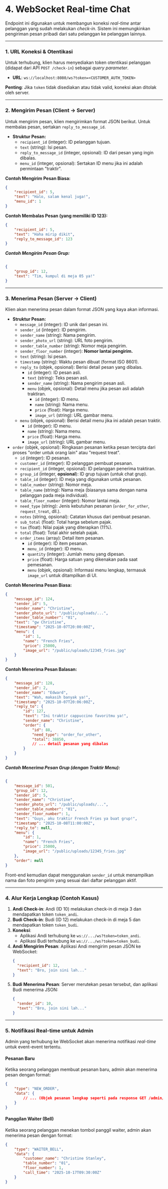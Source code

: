 # 4. WebSocket Real-time Chat

Endpoint ini digunakan untuk membangun koneksi *real-time* antar pelanggan yang sudah melakukan *check-in*. Sistem ini memungkinkan pengiriman pesan pribadi dari satu pelanggan ke pelanggan lainnya.

---

### 1. URL Koneksi & Otentikasi

Untuk terhubung, klien harus menyediakan token otentikasi pelanggan (didapat dari API `POST /check-in`) sebagai *query parameter*.

- **URL**: `ws://localhost:8080/ws?token=<CUSTOMER_AUTH_TOKEN>`

**Penting**: Jika `token` tidak disediakan atau tidak valid, koneksi akan ditolak oleh server.

---

### 2. Mengirim Pesan (Client -> Server)

Untuk mengirim pesan, klien mengirimkan format JSON berikut. Untuk membalas pesan, sertakan `reply_to_message_id`.

- **Struktur Pesan:**
  - `recipient_id` (integer): ID pelanggan tujuan.
  - `text` (string): Isi pesan.
  - `reply_to_message_id` (integer, opsional): ID dari pesan yang ingin dibalas.
  - `menu_id` (integer, opsional): Sertakan ID menu jika ini adalah permintaan "traktir".

**Contoh Mengirim Pesan Biasa:**
```json
{
    "recipient_id": 5,
    "text": "Halo, salam kenal juga!",
    "menu_id": 1
}
```

**Contoh Membalas Pesan (yang memiliki ID 123):**
```json
{
    "recipient_id": 5,
    "text": "Haha mirip dikit",
    "reply_to_message_id": 123
}
```

***Contoh Mengirim Pesan Grup:***

```JSON

{
    "group_id": 12,
    "text": "Tim, kumpul di meja 05 ya!"
}
```

---
### 3. Menerima Pesan (Server -> Client)

Klien akan menerima pesan dalam format JSON yang kaya akan informasi.

- **Struktur Pesan:**
  - `message_id` (integer): ID unik dari pesan ini.
  - `sender_id` (integer): ID pengirim.
  - `sender_name` (string): Nama pengirim.
  - `sender_photo_url` (string): URL foto pengirim.
  - `sender_table_number` (string): Nomor meja pengirim.
  - `sender_floor_number` (integer): **Nomor lantai pengirim.**
  - `text` (string): Isi pesan.
  - `timestamp` (string): Waktu pesan dibuat (format ISO 8601).
  - `reply_to` (objek, opsional): Berisi detail pesan yang dibalas.
    - `id` (integer): ID pesan asli.
    - `text` (string): Teks pesan asli.
    - `sender_name` (string): Nama pengirim pesan asli.
    - `menu` (objek, opsional): Detail menu jika pesan asli adalah traktiran.
      - `id` (integer): ID menu.
      - `name` (string): Nama menu.
      - `price` (float): Harga menu.
      - `image_url` (string): URL gambar menu.
  - `menu` (objek, opsional): Berisi detail menu jika ini adalah pesan traktir.
    - `id` (integer): ID menu.
    - `name` (string): Nama menu.
    - `price` (float): Harga menu.
    - `image_url` (string): URL gambar menu.
- `order` (objek, opsional): Ringkasan pesanan ketika pesan tercipta dari proses "order untuk orang lain" atau "request treat".
    - `id` (integer): ID pesanan.
    - `customer_id` (integer): ID pelanggan pembuat pesanan.
    - `recipient_id` (integer, opsional): ID pelanggan penerima traktiran.
    - `group_id` (integer, **opsional**): ID grup tujuan (untuk chat grup).
    - `table_id` (integer): ID meja yang digunakan untuk pesanan.
    - `table_number` (string): Nomor meja.
    - `table_name` (string): Nama meja (biasanya sama dengan nama pelanggan pada meja individual).
    - `table_floor_number` (integer): Nomor lantai meja.
    - `need_type` (string): Jenis kebutuhan pesanan (`order_for_other`, `request_treat`, dll.).
    - `notes` (string, opsional): Catatan khusus dari pembuat pesanan.
    - `sub_total` (float): Total harga sebelum pajak.
    - `tax` (float): Nilai pajak yang diterapkan (11%).
    - `total` (float): Total akhir setelah pajak.
    - `order_items` (array): Detail item pesanan.
      - `id` (integer): ID item pesanan.
      - `menu_id` (integer): ID menu.
      - `quantity` (integer): Jumlah menu yang dipesan.
      - `price` (float): Harga satuan yang dikenakan pada saat pemesanan.
      - `menu` (objek, opsional): Informasi menu lengkap, termasuk `image_url` untuk ditampilkan di UI.

**Contoh Menerima Pesan Biasa:**
```json
{
    "message_id": 124,
    "sender_id": 5,
    "sender_name": "Christine",
    "sender_photo_url": "/public/uploads/...",
    "sender_table_number": "01",
    "text": "gw Christine",
    "timestamp": "2025-10-07T20:00:00Z",
    "menu": {
        "id": 1,
        "name": "French Fries",
        "price": 25000,
        "image_url": "/public/uploads/12345_fries.jpg"
    }
}
```

**Contoh Menerima Pesan Balasan:**
```json
{
    "message_id": 128,
    "sender_id": 2,
    "sender_name": "Edward",
    "text": "Wah, makasih banyak ya!",
    "timestamp": "2025-10-07T20:06:00Z",
    "reply_to": {
        "id": 127,
        "text": "Ini traktir cappuccino favoritmu ya!",
        "sender_name": "Christine",
        "order": {
            "id": 88,
            "need_type": "order_for_other",
            "total": 38850,
            // ... detail pesanan yang dibalas
        }
    }
}
```

***Contoh Menerima Pesan Grup (dengan Traktir Menu):***

```JSON

{
    "message_id": 501,
    "group_id": 12,
    "sender_id": 5,
    "sender_name": "Christine",
    "sender_photo_url": "/public/uploads/...",
    "sender_table_number": "01",
    "sender_floor_number": 1,
    "text": "Guys, aku traktir French Fries ya buat grup!",
    "timestamp": "2025-10-08T11:00:00Z",
    "reply_to": null,
    "menu": {
        "id": 1,
        "name": "French Fries",
        "price": 25000,
        "image_url": "/public/uploads/12345_fries.jpg"
    },
    "order": null
}
```

Front-end kemudian dapat menggunakan `sender_id` untuk menampilkan nama dan foto pengirim yang sesuai dari daftar pelanggan aktif.

---

### 4. Alur Kerja Lengkap (Contoh Kasus)

1.  **Andi Check-in**: Andi (ID 10) melakukan check-in di meja 3 dan mendapatkan token `token_andi`.
2.  **Budi Check-in**: Budi (ID 12) melakukan check-in di meja 5 dan mendapatkan token `token_budi`.
3.  **Koneksi**:
    -   Aplikasi Andi terhubung ke `ws://.../ws?token=token_andi`.
    -   Aplikasi Budi terhubung ke `ws://.../ws?token=token_budi`.
4.  **Andi Mengirim Pesan**: Aplikasi Andi mengirim pesan JSON ke WebSocket:
    ```json
    {
      "recipient_id": 12,
      "text": "Bro, join sini lah..."
    }
    ```
5.  **Budi Menerima Pesan**: Server merutekan pesan tersebut, dan aplikasi Budi menerima JSON:
    ```json
    {
      "sender_id": 10,
      "text": "Bro, join sini lah..."
    }
    ```

---
### 5. Notifikasi Real-time untuk Admin

Admin yang terhubung ke WebSocket akan menerima notifikasi *real-time* untuk event-event tertentu.

#### Pesanan Baru

Ketika seorang pelanggan membuat pesanan baru, admin akan menerima pesan dengan format:

```json
{
    "type": "NEW_ORDER",
    "data": {
        // ... (Objek pesanan lengkap seperti pada response GET /admin/orders)
    }
}
```

#### Panggilan Waiter (Bell)

Ketika seorang pelanggan menekan tombol panggil waiter, admin akan menerima pesan dengan format:

```json
{
    "type": "WAITER_BELL",
    "data": {
        "customer_name": "Christine Stanley",
        "table_number": "01",
        "floor_number": 1,
        "call_time": "2025-10-17T09:30:00Z"
    }
}
```